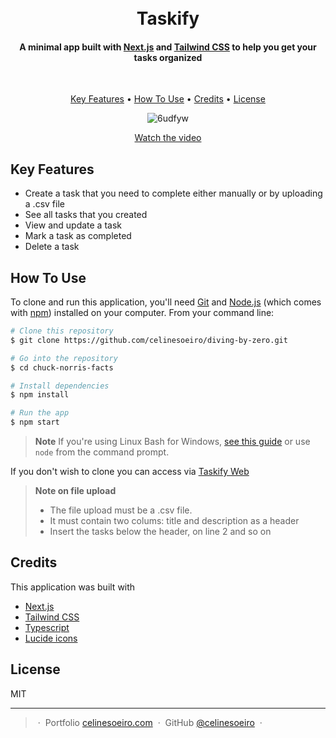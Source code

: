 <h1 align="center">
  <br>
  Taskify
  <br>
</h1>

<h4 align="center">A minimal app built with <a href="https://nextjs.org/" target="_blank">Next.js</a> and <a href="https://tailwindcss.com/" target="_blank">Tailwind CSS</a> to help you get your tasks organized</h4>

<br/>

<p align="center">
  <a href="#key-features">Key Features</a> •
  <a href="#how-to-use">How To Use</a> •
  <a href="#credits">Credits</a> •
  <a href="#license">License</a>
</p>

<div align="center">

![6udfyw](https://user-images.githubusercontent.com/52112166/191875096-6faf9528-8e93-4d9f-b560-23c8171c3584.gif)

[Watch the video](https://www.loom.com/share/4e8130ad3f204320916ed99c4e95d950)

</div>

## Key Features

* Create a task that you need to complete either manually or by uploading a .csv file
* See all tasks that you created
* View and update a task
* Mark a task as completed
* Delete a task


## How To Use

To clone and run this application, you'll need [Git](https://git-scm.com) and [Node.js](https://nodejs.org/en/download/) (which comes with [npm](http://npmjs.com)) installed on your computer. From your command line:

```bash
# Clone this repository
$ git clone https://github.com/celinesoeiro/diving-by-zero.git

# Go into the repository
$ cd chuck-norris-facts

# Install dependencies
$ npm install

# Run the app
$ npm start
```

> **Note**
> If you're using Linux Bash for Windows, [see this guide](https://www.howtogeek.com/261575/how-to-run-graphical-linux-desktop-applications-from-windows-10s-bash-shell/) or use `node` from the command prompt.

If you don't wish to clone you can access via [Taskify Web](https://taskify-web-celinesoeiro.vercel.app/)



> **Note on file upload**
>
> * The file upload must be a .csv file.
> * It must contain two colums: title and description as a header
> * Insert the tasks below the header, on line 2 and so on


## Credits

This application was built with

- [Next.js](https://nextjs.org/)
- [Tailwind CSS](https://tailwindcss.com/)
- [Typescript](https://www.typescriptlang.org/)
- [Lucide icons](https://lucide.dev/)

## License

MIT

---

> &nbsp;&middot;&nbsp; Portfolio [celinesoeiro.com](https://celinesoeiro.com/) &nbsp;&middot;&nbsp;
> GitHub [@celinesoeiro](https://github.com/celinesoeiro) &nbsp;&middot;&nbsp;